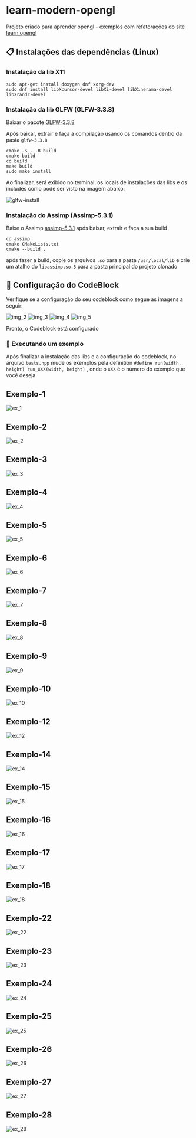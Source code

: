 # learn-modern-opengl

Projeto criado para aprender opengl - exemplos com refatorações do site [learn opengl](https://learnopengl.com/)

## 📋 Instalações das dependências (Linux)

### Instalação da lib X11

```
sudo apt-get install doxygen dnf xorg-dev
sudo dnf install libXcursor-devel libXi-devel libXinerama-devel libXrandr-devel
```

### Instalação da lib GLFW (GLFW-3.3.8)

Baixar o pacote [GLFW-3.3.8](https://www.glfw.org/download)

Após baixar, extrair e faça a compilação usando os comandos dentro da pasta ```glfw-3.3.8```

```
cmake -S . -B build
cmake build
cd build
make build
sudo make install
```

Ao finalizar, será exibido no terminal, os locais de instalações das libs e os includes como pode ser visto na imagem abaixo:

![glfw-install](./images/img_1.png)

### Instalação do Assimp (Assimp-5.3.1)

Baixe o Assimp [assimp-5.3.1](https://github.com/assimp/assimp)
após baixar, extrair e faça a sua build

```
cd assimp
cmake CMakeLists.txt 
cmake --build .
```

após fazer a build, copie os arquivos ```.so``` para a pasta ```/usr/local/lib``` e crie um atalho do ```libassimp.so.5``` para a 
pasta principal do projeto clonado

## 🔧 Configuração do CodeBlock

Verifique se a configuração do seu codeblock como segue as imagens a seguir:

![img_2](./images/img_2.png)
![img_3](./images/img_3.png)
![img_4](./images/img_4.png)
![img_5](./images/img_5.png)

Pronto, o Codeblock está configurado

### 🚀 Executando um exemplo

Após finalizar a instalação das libs e a configuração do codeblock, no arquivo ```tests.hpp``` mude os exemplos pela definition ```#define run(width, height) run_XXX(width, height)``` , onde o ```XXX``` é o número do exemplo que você deseja.

## Exemplo-1
![ex_1](./images/ex_1.png)

## Exemplo-2
![ex_2](./images/ex_2.png)

## Exemplo-3
![ex_3](./images/ex_3.png)

## Exemplo-4
![ex_4](./images/ex_4.gif)

## Exemplo-5
![ex_5](./images/ex_5.png)

## Exemplo-6
![ex_6](./images/ex_6.gif)

## Exemplo-7
![ex_7](./images/ex_7.gif)

## Exemplo-8
![ex_8](./images/ex_8.gif)

## Exemplo-9
![ex_9](./images/ex_9.gif)

## Exemplo-10
![ex_10](./images/ex_10.gif)

## Exemplo-12
![ex_12](./images/ex_12.png)

## Exemplo-14
![ex_14](./images/ex_14.png)

## Exemplo-15
![ex_15](./images/ex_15.png)

## Exemplo-16
![ex_16](./images/ex_16.png)

## Exemplo-17
![ex_17](./images/ex_17.png)

## Exemplo-18
![ex_18](./images/ex_18.png)

## Exemplo-22
![ex_22](./images/ex_22.png)

## Exemplo-23
![ex_23](./images/ex_23.png)

## Exemplo-24
![ex_24](./images/ex_24.gif)

## Exemplo-25
![ex_25](./images/ex_25.png)

## Exemplo-26
![ex_26](./images/ex_26.png)

## Exemplo-27
![ex_27](./images/ex_27.png)

## Exemplo-28
![ex_28](./images/ex_28.png)